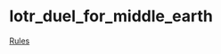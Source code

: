 # lotr_duel_for_middle_earth

[Rules](https://cdn.svc.asmodee.net/production-rprod/storage/games/7-wonders-LOTR/rules/7dume-en01-rules-1725540544zdnes.pdf)
